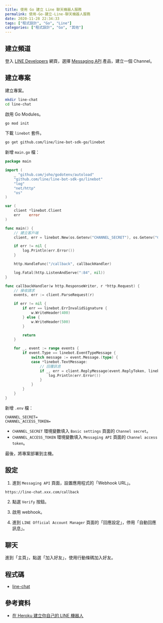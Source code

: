 ```yaml
---
title: 使用 Go 建立 Line 聊天機器人服務
permalink: 使用-Go-建立-Line-聊天機器人服務
date: 2020-11-28 22:34:33
tags: ["程式設計", "Go", "Line"]
categories: ["程式設計", "Go", "其他"]
---
```


## 建立頻道

登入 [LINE Developers](https://developers.line.biz/) 網頁，選擇 [Messaging API](https://developers.line.biz/en/services/messaging-api/) 產品，建立一個 Channel。

## 建立專案

建立專案。

```BASH
mkdir line-chat
cd line-chat
```

啟用 Go Modules。

```BASH
go mod init
```

下載 `linebot` 套件。

```BASH
go get github.com/line/line-bot-sdk-go/linebot
```

新增 `main.go` 檔：

```GO
package main

import (
	_ "github.com/joho/godotenv/autoload"
	"github.com/line/line-bot-sdk-go/linebot"
	"log"
	"net/http"
	"os"
)

var (
	client *linebot.Client
	err    error
)

func main() {
	// 建立客戶端
	client, err = linebot.New(os.Getenv("CHANNEL_SECRET"), os.Getenv("CHANNEL_ACCESS_TOKEN"))

	if err != nil {
		log.Println(err.Error())
	}

	http.HandleFunc("/callback", callbackHandler)

	log.Fatal(http.ListenAndServe(":84", nil))
}

func callbackHandler(w http.ResponseWriter, r *http.Request) {
	// 接收請求
	events, err := client.ParseRequest(r)

	if err != nil {
		if err == linebot.ErrInvalidSignature {
			w.WriteHeader(400)
		} else {
			w.WriteHeader(500)
		}

		return
	}

	for _, event := range events {
		if event.Type == linebot.EventTypeMessage {
			switch message := event.Message.(type) {
			case *linebot.TextMessage:
				// 回覆訊息
				if _, err = client.ReplyMessage(event.ReplyToken, linebot.NewTextMessage(message.Text)).Do(); err != nil {
					log.Println(err.Error())
				}
			}
		}
	}
}
```

新增 `.env` 檔：

```ENV
CHANNEL_SECRET=
CHANNEL_ACCESS_TOKEN=
```

- `CHANNEL_SECRET` 環境變數填入 `Basic settings` 頁面的 `Channel secret`。
- `CHANNEL_ACCESS_TOKEN` 環境變數填入 `Messaging API` 頁面的 `Channel access token`。

最後，將專案部署到主機。

## 設定

1. 進到 `Messaging API` 頁面，設置應用程式的「Webhook URL」。

```ENV
https://line-chat.xxx.com/callback
```

2. 點選 `Verify` 按鈕。

3. 啟用 webhook。

4. 進到 `LINE Official Account Manager` 頁面的「回應設定」，停用「自動回應訊息」。

## 聊天

進到「主頁」，點選「加入好友」，使用行動條碼加入好友。

## 程式碼

- [line-chat](https://github.com/memochou1993/line-chat)

## 參考資料

- [在 Heroku 建立你自己的 LINE 機器人](http://www.evanlin.com/create-your-line-bot-golang/)
